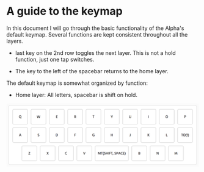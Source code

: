 # A guide to the keymap

In this document I will go through the basic functionality of the Alpha's default keymap. Several functions are kept consistent throughout all the layers. 

 - last key on the 2nd row toggles the next layer. This is not a hold function, just one tap switches.

 - The key to the left of the spacebar returns to the home layer.

The default keymap is somewhat organized by function:

 - Home layer: All letters, spacebar is shift on hold.

![home layer](../photos/keymap/home.png) 
